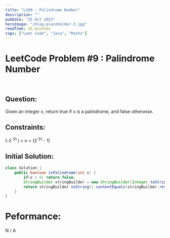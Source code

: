 ```yaml
---
title: "LC#9 : Palindrome Number"
description: ""
pubDate: "25 Oct 2023"
heroImage: "/blog-placeholder-3.jpg"
readTime: 25 minutes
tags: ["Leet Code", "Java", "Maths"]
---
```


# <b> LeetCode Problem #9 : Palindrome Number </b>

<br>

## Question: <br/>

<p class="pl-6">
    Given an integer x, return true if x is a palindrome, and false otherwise.
</p>

## Constraints: <br/>

<p class="ml-6 bg-slate-300 rounded-md w-fit px-4">
(-2 <sup> 31 </sup>) < n < (2 <sup>31</sup> - 1)
</p>

## Initial Solution:

```java
class Solution {
    public boolean isPalindrome(int x) {
        if(x < 0) return false;
        StringBuilder stringBuilder = new StringBuilder(Integer.toString(x));
        return stringBuilder.toString().contentEquals(stringBuilder.reverse());
    }
}
```

# Peformance:

N / A

